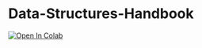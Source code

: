 # Data-Structures-Handbook
[![Open In Colab](https://colab.research.google.com/assets/colab-badge.svg)](https://colab.research.google.com/github/github.com/brownb-007/Data-Structures-Handbook/blob/main/Brayden's_Structures_Handbook.ipynb)
